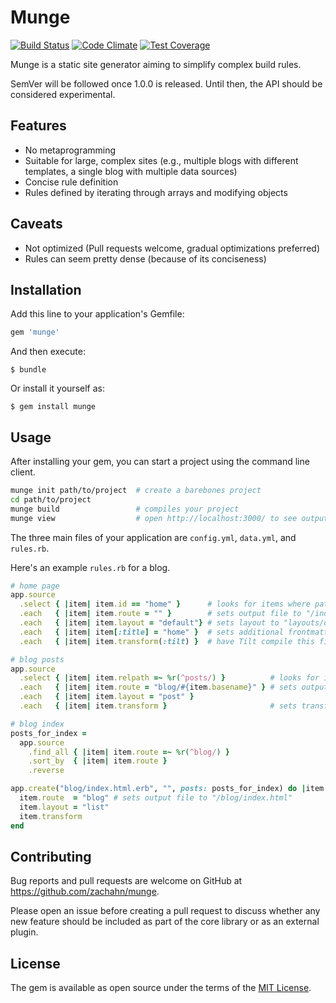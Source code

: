 # Munge

[![Build Status](https://travis-ci.org/zachahn/munge.svg?branch=master)](https://travis-ci.org/zachahn/munge)
[![Code Climate](https://codeclimate.com/github/zachahn/munge/badges/gpa.svg)](https://codeclimate.com/github/zachahn/munge)
[![Test Coverage](https://codeclimate.com/github/zachahn/munge/badges/coverage.svg)](https://codeclimate.com/github/zachahn/munge/coverage)

Munge is a static site generator aiming to simplify complex build rules.

SemVer will be followed once 1.0.0 is released.
Until then,
the API should be considered experimental.


## Features

- No metaprogramming
- Suitable for large, complex sites (e.g., multiple blogs with different templates, a single blog with multiple data sources)
- Concise rule definition
- Rules defined by iterating through arrays and modifying objects


## Caveats

- Not optimized (Pull requests welcome, gradual optimizations preferred)
- Rules can seem pretty dense (because of its conciseness)


## Installation

Add this line to your application's Gemfile:

```ruby
gem 'munge'
```

And then execute:

    $ bundle

Or install it yourself as:

    $ gem install munge


## Usage

After installing your gem, you can start a project using the command line client.

```bash
munge init path/to/project  # create a barebones project
cd path/to/project
munge build                 # compiles your project
munge view                  # open http://localhost:3000/ to see output
```

The three main files of your application are `config.yml`, `data.yml`, and `rules.rb`.

Here's an example `rules.rb` for a blog.

```ruby
# home page
app.source
  .select { |item| item.id == "home" }      # looks for items where path is "src/home.*"
  .each   { |item| item.route = "" }        # sets output file to "/index.html"
  .each   { |item| item.layout = "default"} # sets layout to "layouts/default.*"
  .each   { |item| item[:title] = "home" }  # sets additional frontmatter variables
  .each   { |item| item.transform(:tilt) }  # have Tilt compile this file

# blog posts
app.source
  .select { |item| item.relpath =~ %r(^posts/) }          # looks for items in "src/posts/**/*"
  .each   { |item| item.route = "blog/#{item.basename}" } # sets output file to "/blog/#{basename}/index.html"
  .each   { |item| item.layout = "post" }
  .each   { |item| item.transform }                       # sets transform to Tilt (default)

# blog index
posts_for_index =
  app.source
    .find_all { |item| item.route =~ %r(^blog/) }
    .sort_by  { |item| item.route }
    .reverse

app.create("blog/index.html.erb", "", posts: posts_for_index) do |item|
  item.route  = "blog" # sets output file to "/blog/index.html"
  item.layout = "list"
  item.transform
end
```


## Contributing

Bug reports and pull requests are welcome on GitHub at https://github.com/zachahn/munge.

Please open an issue before creating a pull request to discuss whether any new feature should be included as part of the core library or as an external plugin.


## License

The gem is available as open source under the terms of the [MIT License](http://opensource.org/licenses/MIT).
